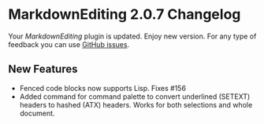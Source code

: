 # MarkdownEditing 2.0.7 Changelog

Your _MarkdownEditing_ plugin is updated. Enjoy new version. For any type of feedback you can use [GitHub issues][issues].

## New Features

* Fenced code blocks now supports Lisp. Fixes #156
* Added command for command palette to convert underlined (SETEXT) headers to hashed (ATX) headers. Works for both selections and whole document.

[issues]: https://github.com/SublimeText-Markdown/MarkdownEditing/issues
